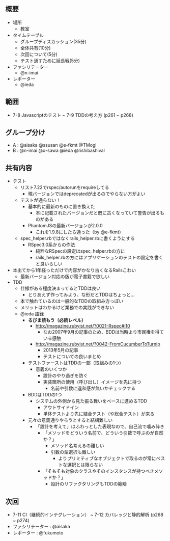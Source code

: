 概要
---

* 場所
  * 教室
* タイムテーブル
  * グループディスカッション(35分)
  * 全体共有(10分)
  * 次回について(5分)
  * テスト通すために延長戦(5分)
* ファシリテーター
  * @n-imai
* レポーター
  * @ieda

範囲
---

* 7-8 Javascriptのテスト ~ 7-9 TDDの考え方 (p261 ~ p268)

グループ分け
---

* A : @aisaka @ssusan @e-fkmt @TMogi
* B : @n-imai @o-sawa @ieda @rishibashival

共有内容
---

* テスト
  * リスト7.22でrspec/autorunをrequireしてる
    * 現バージョンではdeprecatedが出るのでやらない方がよい
  * テストが通らない！
    * 基本的に最新のものに置き換えた
      * 本に記載されたバージョンだと既に古くなっていて警告が出るものがある
    * PhantomJSの最新バージョンが2.0.0
      * これを1.9.8にしたら通った（by @e-fkmt）
  * spec_helper.rbではなくrails_helper.rbに書くようにする
    * RSpec3.0系からの作法
      * 純粋なRSpecの設定はspec_helper.rbの方に
      * rails_helper.rbの方にはアプリケーションのテストの設定を書くと良いらしい
* 本出てから1年経っただけで内容がかなり古くなるRailsこわい
  * 最新バージョン対応の版が電子書籍で欲しい
* TDD
  * 仕様がある程度決まってるとTDDは良い
    * とりあえず作ってみよう、な形だとTDDはちょっと...
  * 本で触れているのは一般的なTDDの取組み方っぽい
  * メリットはわかるけど業務での実践ができない
  * @ieda 語録
    * **るびま読もう（必読レベル）**
      * http://magazine.rubyist.net/?0021-Rspec#l10
        * なお2007年9月の記事のため、BDDは当時より市民権を得ている感触
      * http://magazine.rubyist.net/?0042-FromCucumberToTurnip
        * 2013年5月の記事
        * テストについての良いまとめ
    * テストファーストはTDDの一部（取組みの1つ）
      * 意義のいくつか
        * 設計のやり過ぎを防ぐ
        * 実装箇所の使用（呼び出し）イメージを先に持つ
          * 名前や引数に違和感が無いかチェックする
    * BDDはTDDの1つ
      * システムの外側から見た振る舞いをベースに進めるTDD
        * アウトサイドイン
        * 単体テストより先に結合テスト（や総合テスト）が来る
    * 元々の意義通りやろうとすると結構難しい
      * 「設計を考えて」はふわっとした表現なので、自己流で噛み砕き
        * 「メソッドをどういう名前で、どういう引数で呼ぶのが自然か？」
          * メソッド名考えるの難しい
          * 引数の型選択も難しい
            * よりプリミティブなオブジェクトで取るのが常にベストな選択とは限らない
        * 「そもそも対象のクラスやそのインスタンスが持つべきメソッドか？」
          * 設計のリファクタリングもTDDの範疇

次回
---

* 7-11 CI（継続的インテグレーション） ~ 7-12 カバレッジと静的解析 (p268 ~ p274)
* ファシリテーター : @aisaka
* レポーター : @fukumoto
